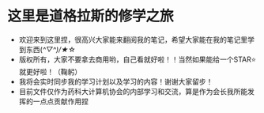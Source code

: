 # 这里是道格拉斯的修学之旅

- 欢迎来到这里捏，很高兴大家能来翻阅我的笔记，希望大家能在我的笔记里学到东西(*^▽^)/★*☆
- 版权所有，大家不要拿去商用哟，自己看就好啦！！当然如果能给一个STAR⭐就更好啦！（鞠躬）
- 我将会实时同步我的学习计划以及学习的内容！谢谢大家留步！
- 目前文件仅作为药科大计算机协会的内部学习和交流，算是作为会长我所能发挥的一点点贡献作用捏
